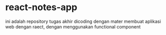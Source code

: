 # react-notes-app
ini adalah repository tugas akhir dicoding dengan mater membuat aplikasi web dengan raect, dengan menggunakan functional component
